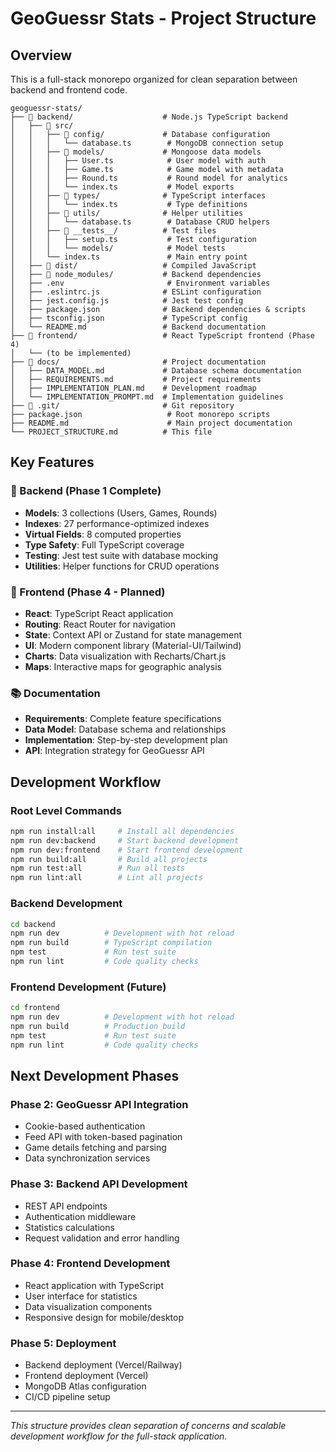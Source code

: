 # GeoGuessr Stats - Project Structure

## Overview

This is a full-stack monorepo organized for clean separation between backend and frontend code.

```
geoguessr-stats/
├── 📁 backend/                    # Node.js TypeScript backend
│   ├── 📁 src/
│   │   ├── 📁 config/             # Database configuration
│   │   │   └── database.ts        # MongoDB connection setup
│   │   ├── 📁 models/             # Mongoose data models
│   │   │   ├── User.ts            # User model with auth
│   │   │   ├── Game.ts            # Game model with metadata
│   │   │   ├── Round.ts           # Round model for analytics
│   │   │   └── index.ts           # Model exports
│   │   ├── 📁 types/              # TypeScript interfaces
│   │   │   └── index.ts           # Type definitions
│   │   ├── 📁 utils/              # Helper utilities
│   │   │   └── database.ts        # Database CRUD helpers
│   │   ├── 📁 __tests__/          # Test files
│   │   │   ├── setup.ts           # Test configuration
│   │   │   └── models/            # Model tests
│   │   └── index.ts               # Main entry point
│   ├── 📁 dist/                   # Compiled JavaScript
│   ├── 📁 node_modules/           # Backend dependencies
│   ├── .env                       # Environment variables
│   ├── .eslintrc.js              # ESLint configuration
│   ├── jest.config.js            # Jest test config
│   ├── package.json              # Backend dependencies & scripts
│   ├── tsconfig.json             # TypeScript config
│   └── README.md                 # Backend documentation
├── 📁 frontend/                   # React TypeScript frontend (Phase 4)
│   └── (to be implemented)
├── 📁 docs/                       # Project documentation
│   ├── DATA_MODEL.md             # Database schema documentation
│   ├── REQUIREMENTS.md           # Project requirements
│   ├── IMPLEMENTATION_PLAN.md    # Development roadmap
│   └── IMPLEMENTATION_PROMPT.md  # Implementation guidelines
├── 📁 .git/                       # Git repository
├── package.json                   # Root monorepo scripts
├── README.md                      # Main project documentation
└── PROJECT_STRUCTURE.md          # This file
```

## Key Features

### 🎯 Backend (Phase 1 Complete)
- **Models**: 3 collections (Users, Games, Rounds)
- **Indexes**: 27 performance-optimized indexes
- **Virtual Fields**: 8 computed properties
- **Type Safety**: Full TypeScript coverage
- **Testing**: Jest test suite with database mocking
- **Utilities**: Helper functions for CRUD operations

### 🚀 Frontend (Phase 4 - Planned)
- **React**: TypeScript React application
- **Routing**: React Router for navigation
- **State**: Context API or Zustand for state management
- **UI**: Modern component library (Material-UI/Tailwind)
- **Charts**: Data visualization with Recharts/Chart.js
- **Maps**: Interactive maps for geographic analysis

### 📚 Documentation
- **Requirements**: Complete feature specifications
- **Data Model**: Database schema and relationships
- **Implementation**: Step-by-step development plan
- **API**: Integration strategy for GeoGuessr API

## Development Workflow

### Root Level Commands
```bash
npm run install:all     # Install all dependencies
npm run dev:backend     # Start backend development
npm run dev:frontend    # Start frontend development
npm run build:all       # Build all projects
npm run test:all        # Run all tests
npm run lint:all        # Lint all projects
```

### Backend Development
```bash
cd backend
npm run dev          # Development with hot reload
npm run build        # TypeScript compilation
npm test             # Run test suite
npm run lint         # Code quality checks
```

### Frontend Development (Future)
```bash
cd frontend
npm run dev          # Development with hot reload
npm run build        # Production build
npm test             # Run test suite
npm run lint         # Code quality checks
```

## Next Development Phases

### Phase 2: GeoGuessr API Integration
- Cookie-based authentication
- Feed API with token-based pagination
- Game details fetching and parsing
- Data synchronization services

### Phase 3: Backend API Development
- REST API endpoints
- Authentication middleware
- Statistics calculations
- Request validation and error handling

### Phase 4: Frontend Development
- React application with TypeScript
- User interface for statistics
- Data visualization components
- Responsive design for mobile/desktop

### Phase 5: Deployment
- Backend deployment (Vercel/Railway)
- Frontend deployment (Vercel)
- MongoDB Atlas configuration
- CI/CD pipeline setup

---

*This structure provides clean separation of concerns and scalable development workflow for the full-stack application.*
